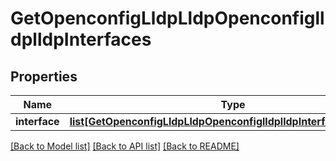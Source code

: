 # GetOpenconfigLldpLldpOpenconfiglldplldpInterfaces

## Properties
Name | Type | Description | Notes
------------ | ------------- | ------------- | -------------
**interface** | [**list[GetOpenconfigLldpLldpOpenconfiglldplldpInterfacesInterface]**](GetOpenconfigLldpLldpOpenconfiglldplldpInterfacesInterface.md) |  | [optional] 

[[Back to Model list]](../README.md#documentation-for-models) [[Back to API list]](../README.md#documentation-for-api-endpoints) [[Back to README]](../README.md)


